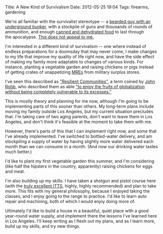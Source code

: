 Title: A New Kind of Survivalism
Date: 2012-05-25 19:04
Tags: firearms, gardening

We're all familiar with the survivalist stereotype -- a [bearded guy
with an underground
bunker](http://ednixon.smugmug.com/Other/Survivalist-Bunker-near-Big/13577863_x25nxr/990142817_4FkiU#!i=990213148&k=xRNPE),
with a stockpile of guns and thousands of rounds of ammunition, and
enough [canned and dehydrated
food](http://ednixon.smugmug.com/Other/Survivalist-Bunker-near-Big/13577863_x25nxr/990142817_4FkiU#!i=990152746&k=bH7N6)
to last through the apocalypse. [This does not appeal to
me.](http://ktar.com/509/1534325/Negotiators-try-to-lure-Wash-fugitive-from-bunker)

I'm interested in a different kind of survivalism -- one where instead
of endless preparations for a doomsday that may never come, I make
changes to my life that improve my quality of life right now, and have
the side effect of making my family more adaptable to changes of various
kinds. For instance, planting a vegetable garden and raising chickens or pigs
instead of getting crates of unappetizing 
[MREs](https://en.wikipedia.org/wiki/MRE) from military surplus stores.

I've seen this described as ["Resilient
Communities"](http://learningforsustainability.net/susdev/resilience.php),
a term coined by [John
Robb](http://globalguerrillas.typepad.com/about.html), who described
them as able ["to enjoy the fruits of globalization without being
completely vulnerable to its
excesses."](http://globalguerrillas.typepad.com/globalguerrillas/2008/01/the-resilient-c.html)

This is mostly theory and planning for me now, although I'm going to be
implementing parts of this sooner than others. My long-term plans
include moving my family outside Los Angeles, but my current situation
precludes that. I'm taking care of two aging parents, don't want to
leave them in Los Angeles, and don't think it's feasible at the moment
to take them with me.

However, there's parts of this that I can implement right now, and some
that I've already implemented. I've switched to bottled-water delivery,
and am stockpiling a supply of water by having slightly more water
delivered each month than we can consume in a month. (And now our
drinking water tastes much better.)

I'd like to plant my first vegetable garden this summer, and I'm
considering (like half the hipsters in the country, apparently) raising
chickens for eggs and meat.

I'm also building up my skills. I have taken a shotgun and pistol course
here (with the [truly excellent
ITTS](http://www.internationaltactical.com/index.html), highly, highly
recommended) and plan to take more. This fits with my general
philosophy, because I enjoyed taking the classes, and I enjoy going to
the range to practice. I'd like to learn auto repair and machining, both
of which I would enjoy doing more of.

Ultimately I'd like to build a house in a beautiful, quiet place with a
good year-round water supply, and implement there the lessons I've
learned here in Los Angeles. I'll keep writing as I flesh out my plans,
and as I learn more, build up my skills, and try new things.
